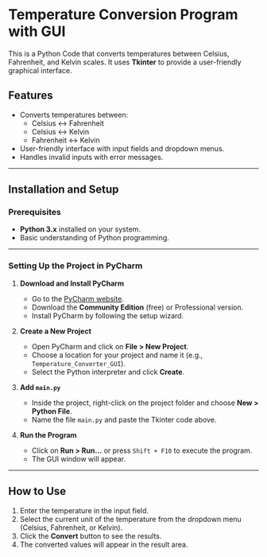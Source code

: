 # Temperature Conversion Program with GUI

This is a Python Code that converts temperatures between Celsius, Fahrenheit, and Kelvin scales. It uses **Tkinter** to provide a user-friendly graphical interface.

## Features
- Converts temperatures between:
  - Celsius ↔ Fahrenheit
  - Celsius ↔ Kelvin
  - Fahrenheit ↔ Kelvin
- User-friendly interface with input fields and dropdown menus.
- Handles invalid inputs with error messages.

---

## Installation and Setup

### Prerequisites
- **Python 3.x** installed on your system.
- Basic understanding of Python programming.

---

### Setting Up the Project in PyCharm

1. **Download and Install PyCharm**
   - Go to the [PyCharm website](https://www.jetbrains.com/pycharm/).
   - Download the **Community Edition** (free) or Professional version.
   - Install PyCharm by following the setup wizard.

2. **Create a New Project**
   - Open PyCharm and click on **File > New Project**.
   - Choose a location for your project and name it (e.g., `Temperature_Converter_GUI`).
   - Select the Python interpreter and click **Create**.

3. **Add `main.py`**
   - Inside the project, right-click on the project folder and choose **New > Python File**.
   - Name the file `main.py` and paste the Tkinter code above.

4. **Run the Program**
   - Click on **Run > Run...** or press `Shift + F10` to execute the program.
   - The GUI window will appear.

---

## How to Use
1. Enter the temperature in the input field.
2. Select the current unit of the temperature from the dropdown menu (Celsius, Fahrenheit, or Kelvin).
3. Click the **Convert** button to see the results.
4. The converted values will appear in the result area.





